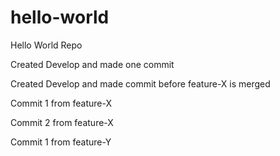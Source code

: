 # hello-world
Hello World Repo

Created Develop and made one commit

Created Develop and made commit before feature-X is merged

Commit 1 from feature-X

Commit 2 from feature-X

Commit 1 from feature-Y
